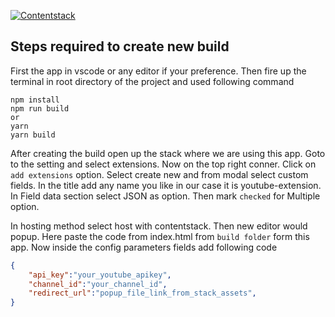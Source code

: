 [![Contentstack](/youtube-extension/public/contentstack.png)](https://www.contentstack.com/)

## Steps required to create new build

First the app in vscode or any editor if your preference.
Then fire up the terminal in root directory of the project and used following command

```
npm install
npm run build
or
yarn 
yarn build
```
After creating the build open up the stack where we are using this app.
Goto to the setting and select extensions.
Now on the top right conner. Click on `add extensions` option.
Select create new and from modal select custom fields.
In the title add any name you like in our case it is youtube-extension.
In Field data section select JSON as option.
Then mark `checked` for Multiple option.

In hosting method select host with contentstack. Then new editor would popup. Here paste the code from index.html from `build folder` form this app.
Now inside the config parameters fields add following code

```json
{
    "api_key":"your_youtube_apikey",
    "channel_id":"your_channel_id",
    "redirect_url":"popup_file_link_from_stack_assets",
}

```